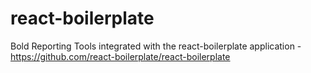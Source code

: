# react-boilerplate
Bold Reporting Tools integrated with the react-boilerplate application - https://github.com/react-boilerplate/react-boilerplate
